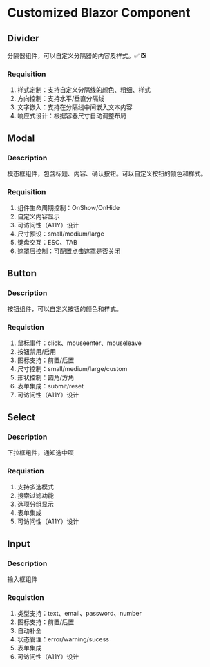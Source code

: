 ﻿# Customized Blazor Component

## Divider

分隔器组件，可以自定义分隔器的内容及样式。✅ ❎

### Requisition

1. 样式定制：支持自定义分隔线的颜色、粗细、样式
2. 方向控制：支持水平/垂直分隔线
3. 文字嵌入：支持在分隔线中间嵌入文本内容
4. 响应式设计：根据容器尺寸自动调整布局

## Modal

### Description

模态框组件，包含标题、内容、确认按钮。可以自定义按钮的颜色和样式。

### Requisition

1. 组件生命周期控制：OnShow/OnHide
2. 自定义内容显示    
3. 可访问性（A11Y）设计
4. 尺寸预设：small/medium/large
5. 键盘交互：ESC、TAB
6. 遮罩层控制：可配置点击遮罩是否关闭

## Button

### Description

按钮组件，可以自定义按钮的颜色和样式。

### Requistion

1. 鼠标事件：click、mouseenter、mouseleave
2. 按钮禁用/启用
3. 图标支持：前置/后置
4. 尺寸控制：small/medium/large/custom
5. 形状控制：圆角/方角
6. 表单集成：submit/reset
7. 可访问性（A11Y）设计

## Select

### Description

下拉框组件，通知选中项

### Requistion

1. 支持多选模式
2. 搜索过滤功能
3. 选项分组显示
4. 表单集成
5. 可访问性（A11Y）设计

## Input

### Description

输入框组件

### Requistion

1. 类型支持：text、email、password、number
2. 图标支持：前置/后置
3. 自动补全
4. 状态管理：error/warning/sucess
5. 表单集成
6. 可访问性（A11Y）设计